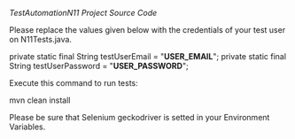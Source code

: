 *TestAutomationN11 Project Source Code*

Please replace the values given below with the credentials of your test user on N11Tests.java.

private static final String testUserEmail = "__USER_EMAIL__";
private static final String testUserPassword = "__USER_PASSWORD__";

Execute this command to run tests:

mvn clean install

Please be sure that Selenium geckodriver is setted in your Environment Variables.